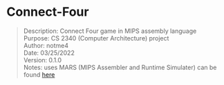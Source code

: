 # Connect-Four


> Description:  Connect Four game in MIPS assembly language  
> Purpose:      CS 2340 (Computer Architecture) project  
> Author:       notme4  
> Date:         03/25/2022  
> Version:      0.1.0  
> Notes:        uses MARS (MIPS Assembler and Runtime Simulater) can be found [here](http://courses.missouristate.edu/kenvollmar/mars/)
